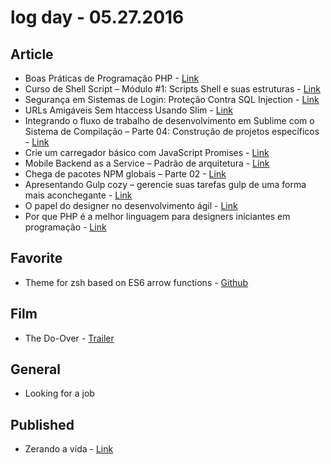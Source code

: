 # log day - 05.27.2016

## Article 

- Boas Práticas de Programação PHP - [Link](http://rberaldo.com.br/boas-praticas-programacao-php/)
- Curso de Shell Script – Módulo #1: Scripts Shell e suas estruturas - [Link](http://rberaldo.com.br/curso-de-shell-script-modulo-1-scripts-shell-estruturas/)
- Segurança em Sistemas de Login: Proteção Contra SQL Injection - [Link](http://rberaldo.com.br/seguranca-em-sistemas-de-login-protecao-contra-sql-injection/)
- URLs Amigáveis Sem htaccess Usando Slim - [Link](http://rberaldo.com.br/urls-amigaveis-sem-htaccess-usando-slim/)
- Integrando o fluxo de trabalho de desenvolvimento em Sublime com o Sistema de Compilação – Parte 04: Construção de projetos específicos - [Link](imasters.com.br/desenvolvimento/integrando-o-fluxo-de-trabalho-de-desenvolvimento-em-sublime-com-o-build-systems-parte-04-construcao-de-projetos-especificos/)
- Crie um carregador básico com JavaScript Promises - [Link](http://imasters.com.br/desenvolvimento/crie-um-carregador-basico-com-javascript-promises/?trace=1519021197&source=main-menu)
- Mobile Backend as a Service – Padrão de arquitetura - [Link](http://imasters.com.br/mobile/android/mobile-backend-as-a-service-padrao-de-arquitetura/)
- Chega de pacotes NPM globais – Parte 02 - [Link](http://imasters.com.br/desenvolvimento/sem-mais-pacotes-global-npm-parte-02/)
- Apresentando Gulp cozy – gerencie suas tarefas gulp de uma forma mais aconchegante - [Link](http://imasters.com.br/desenvolvimento/apresentando-gulp-cozy-gerencie-suas-tarefas-gulp-de-uma-forma-mais-aconchegante/)
- O papel do designer no desenvolvimento ágil - [Link](http://imasters.com.br/design-ux/o-papel-do-designer-no-desenvolvimento-agil/)
- Por que PHP é a melhor linguagem para designers iniciantes em programação - [Link](http://imasters.com.br/linguagens/php/por-que-php-e-melhor-linguagem-para-designers-iniciantes-em-programacao/)


## Favorite

- Theme for zsh based on ES6 arrow functions - [Github](https://github.com/suissa/oh-my-zsh-theme-es6)


## Film

- The Do-Over - [Trailer](https://youtu.be/kjoiwziR22g)


## General 

- Looking for a job


## Published

- Zerando a vida - [Link](http://imhomovies.com.br/opinions/netflix/the-do-over/)
